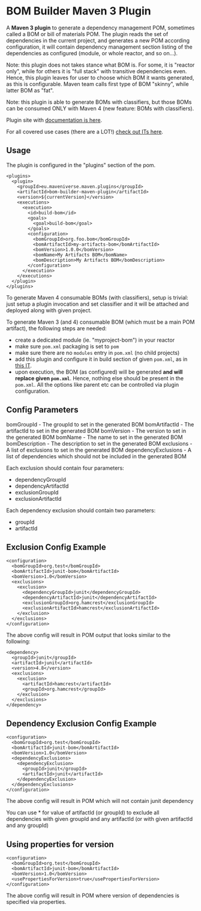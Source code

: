 BOM Builder Maven 3 Plugin
==========================

A **Maven 3 plugin** to generate a dependency management POM, sometimes called a 
BOM or bill of materials POM.  The plugin reads the set of dependencies in 
the current project, and generates a new POM according configuration,
it will contain dependency management section listing of the dependencies 
as configured (module, or whole reactor, and so on...).

Note: this plugin does not takes stance what BOM is. For some, it is "reactor only",
while for others it is "full stack" with transitive dependencies even. Hence, this
plugin leaves for user to choose which BOM it wants generated, as this is configurable.
Maven team calls first type of BOM "skinny", while latter BOM as "fat".

Note: this plugin is able to generate BOMs with classifiers, but those 
BOMs can be consumed ONLY with Maven 4 (new feature: BOMs with classifiers).

Plugin site with [documentation is here](https://maveniverse.eu/docs/bom_builder_maven_plugin/plugin-documentation/plugin-info.html).

For all covered use cases (there are a LOT!) [check out ITs here](./it3/src/it).

Usage
-----
The plugin is configured in the "plugins" section of the pom.

    <plugins>
      <plugin>
        <groupId>eu.maveniverse.maven.plugins</groupId>
        <artifactId>bom-builder-maven-plugin</artifactId>
        <version>${currentVersion}</version>
        <executions>
          <execution>
            <id>build-bom</id>
            <goals>
              <goal>build-bom</goal>
            </goals>
            <configuration>
              <bomGroupId>org.foo.bom</bomGroupId>
              <bomArtifactId>my-artifacts-bom</bomArtifactId>
              <bomVersion>1.0.0</bomVersion>
              <bomName>My Artifacts BOM</bomName>
              <bomDescription>My Artifacts BOM</bomDescription>
            </configuration>
          </execution>
        </executions>
      </plugin>
    </plugins>

To generate Maven 4 consumable BOMs (with classifiers), setup is trivial: just setup a plugin invocation and set
classifier and it will be attached and deployed along with given project.

To generate Maven 3 (and 4) consumable BOM (which must be a main POM artifact), the following steps are needed:
* create a dedicated module (ie. "myproject-bom") in your reactor
* make sure `pom.xml` packaging is set to `pom`
* make sure there are no `modules` entry in `pom.xml` (no child projects)
* add this plugin and configure it in build section of given `pom.xml`, as in [this IT](./it3/src/it/reactor-with-bom-module-fat/bom/pom.xml).
* upon execution, the BOM (as configured) will be generated **and will replace given `pom.xml`**. Hence, nothing else should be present in the `pom.xml`. All the options like parent etc can be controlled via plugin configuration. 

Config Parameters
-----------------
bomGroupId - The groupId to set in the generated BOM
bomArtifactId - The artifactId to set in the generated BOM
bomVersion - The version to set in the generated BOM
bomName - The name to set in the generated BOM
bomDescription - The description to set in the generated BOM
exclusions - A list of exclusions to set in the generated BOM
dependencyExclusions - A list of dependencies which should not be included in the generated BOM

Each exclusion should contain four parameters:
  - dependencyGroupId
  - dependencyArtifactId
  - exclusionGroupId
  - exclusionArtifactId

Each dependency exclusion should contain two parameters:
  - groupId
  - artifactId

Exclusion Config Example
-------------------

    <configuration>
      <bomGroupId>org.test</bomGroupId>
      <bomArtifactId>junit-bom</bomArtifactId>
      <bomVersion>1.0</bomVersion>
      <exclusions>
        <exclusion>
          <dependencyGroupId>junit</dependencyGroupId>
          <dependencyArtifactId>junit</dependencyArtifactId>
          <exclusionGroupId>org.hamcrest</exclusionGroupId>
          <exclusionArtifactId>hamcrest</exclusionArtifactId>
        </exclusion>
      </exclusions>
    </configuration>

The above config will result in POM output that looks similar to the following:

    <dependency>
      <groupId>junit</groupId>
      <artifactId>junit</artifactId>
      <version>4.8</version>
      <exclusions>
        <exclusion>
          <artifactId>hamcrest</artifactId>
          <groupId>org.hamcrest</groupId>
        </exclusion>
      </exclusions>
    </dependency>

Dependency Exclusion Config Example
-------------------

    <configuration>
      <bomGroupId>org.test</bomGroupId>
      <bomArtifactId>junit-bom</bomArtifactId>
      <bomVersion>1.0</bomVersion>
      <dependencyExclusions>
        <dependencyExclusion>
          <groupId>junit</groupId>
          <artifactId>junit</artifactId>
        </dependencyExclusion>
      </dependencyExclusions>
    </configuration>

The above config will result in POM which will not contain junit dependency

You can use * for value of artifactId (or groupId) to exclude all dependencies with given groupId and any artifactId
(or with given artifactId and any groupId)

Using properties for version
----------------------------

    <configuration>
      <bomGroupId>org.test</bomGroupId>
      <bomArtifactId>junit-bom</bomArtifactId>
      <bomVersion>1.0</bomVersion>
      <usePropertiesForVersion>true</usePropertiesForVersion>
    </configuration>

The above config will result in POM where version of dependencies is specified via properties.
